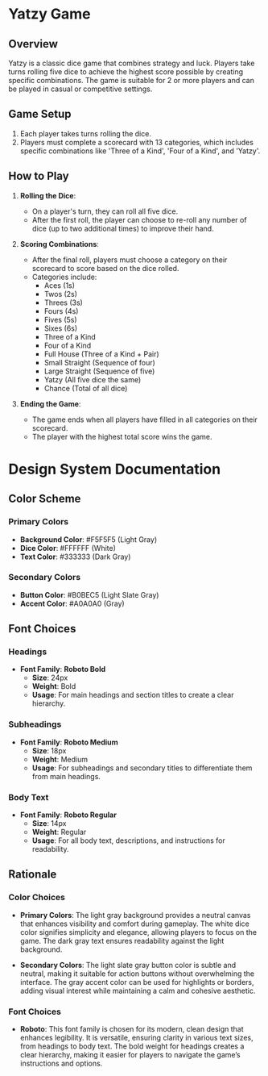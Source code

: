 # Yatzy Game

## Overview
Yatzy is a classic dice game that combines strategy and luck. Players take turns rolling five dice to achieve the highest score possible by creating specific combinations. The game is suitable for 2 or more players and can be played in casual or competitive settings.

## Game Setup
1. Each player takes turns rolling the dice.
2. Players must complete a scorecard with 13 categories, which includes specific combinations like 'Three of a Kind', 'Four of a Kind', and 'Yatzy'.

## How to Play
1. **Rolling the Dice**: 
   - On a player's turn, they can roll all five dice.
   - After the first roll, the player can choose to re-roll any number of dice (up to two additional times) to improve their hand.

2. **Scoring Combinations**:
   - After the final roll, players must choose a category on their scorecard to score based on the dice rolled.
   - Categories include:
     - Aces (1s)
     - Twos (2s)
     - Threes (3s)
     - Fours (4s)
     - Fives (5s)
     - Sixes (6s)
     - Three of a Kind
     - Four of a Kind
     - Full House (Three of a Kind + Pair)
     - Small Straight (Sequence of four)
     - Large Straight (Sequence of five)
     - Yatzy (All five dice the same)
     - Chance (Total of all dice)

3. **Ending the Game**:
   - The game ends when all players have filled in all categories on their scorecard.
   - The player with the highest total score wins the game.

# Design System Documentation

## Color Scheme

### Primary Colors
- **Background Color**: #F5F5F5 (Light Gray)
- **Dice Color**: #FFFFFF (White)
- **Text Color**: #333333 (Dark Gray)

### Secondary Colors
- **Button Color**: #B0BEC5 (Light Slate Gray)
- **Accent Color**: #A0A0A0 (Gray)

## Font Choices

### Headings
- **Font Family**: **Roboto Bold**
  - **Size**: 24px
  - **Weight**: Bold
  - **Usage**: For main headings and section titles to create a clear hierarchy.

### Subheadings
- **Font Family**: **Roboto Medium**
  - **Size**: 18px
  - **Weight**: Medium
  - **Usage**: For subheadings and secondary titles to differentiate them from main headings.

### Body Text
- **Font Family**: **Roboto Regular**
  - **Size**: 14px
  - **Weight**: Regular
  - **Usage**: For all body text, descriptions, and instructions for readability.

## Rationale

### Color Choices
- **Primary Colors**: The light gray background provides a neutral canvas that enhances visibility and comfort during gameplay. The white dice color signifies simplicity and elegance, allowing players to focus on the game. The dark gray text ensures readability against the light background.

- **Secondary Colors**: The light slate gray button color is subtle and neutral, making it suitable for action buttons without overwhelming the interface. The gray accent color can be used for highlights or borders, adding visual interest while maintaining a calm and cohesive aesthetic.

### Font Choices
- **Roboto**: This font family is chosen for its modern, clean design that enhances legibility. It is versatile, ensuring clarity in various text sizes, from headings to body text. The bold weight for headings creates a clear hierarchy, making it easier for players to navigate the game’s instructions and options.
